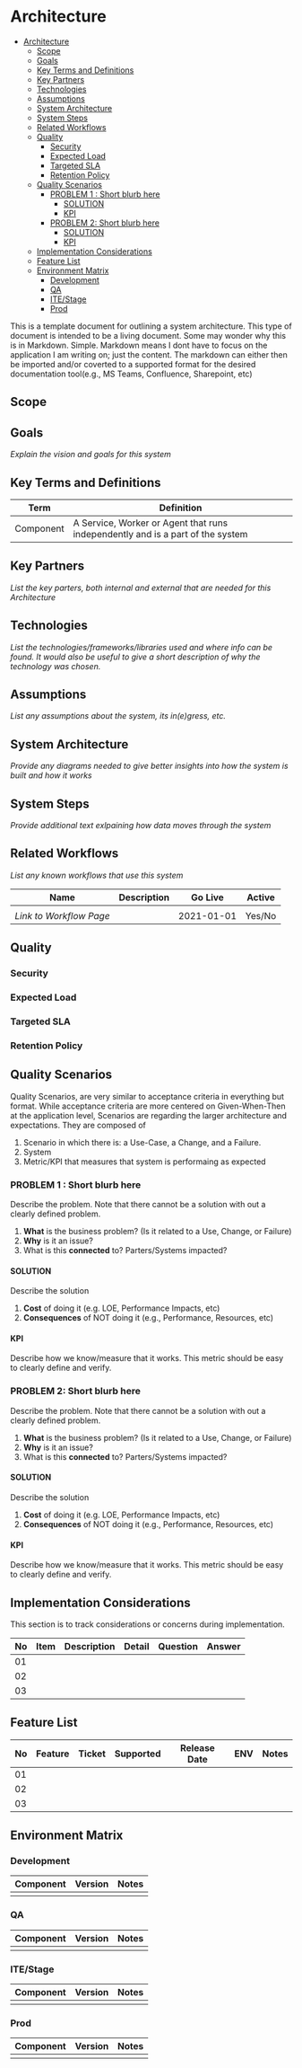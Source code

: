 # Architecture

- [Architecture](#architecture)
  - [Scope](#scope)
  - [Goals](#goals)
  - [Key Terms and Definitions](#key-terms-and-definitions)
  - [Key Partners](#key-partners)
  - [Technologies](#technologies)
  - [Assumptions](#assumptions)
  - [System Architecture](#system-architecture)
  - [System Steps](#system-steps)
  - [Related Workflows](#related-workflows)
  - [Quality](#quality)
    - [Security](#security)
    - [Expected Load](#expected-load)
    - [Targeted SLA](#targeted-sla)
    - [Retention Policy](#retention-policy)
  - [Quality Scenarios](#quality-scenarios)
    - [PROBLEM 1 : Short blurb here](#problem-1--short-blurb-here)
      - [SOLUTION](#solution)
      - [KPI](#kpi)
    - [PROBLEM 2: Short blurb here](#problem-2-short-blurb-here)
      - [SOLUTION](#solution-1)
      - [KPI](#kpi-1)
  - [Implementation Considerations](#implementation-considerations)
  - [Feature List](#feature-list)
  - [Environment Matrix](#environment-matrix)
    - [Development](#development)
    - [QA](#qa)
    - [ITE/Stage](#itestage)
    - [Prod](#prod)

This is a template document for outlining a system architecture.
This type of document is intended to be a living document. Some may wonder
why this is in Markdown. Simple. Markdown means I dont have to focus on
the application I am writing on; just the content.  The markdown can either
then be imported and/or coverted to a supported format for the desired
documentation tool(e.g., MS Teams, Confluence, Sharepoint, etc)

## Scope

## Goals

*Explain the vision and goals for this system*

## Key Terms and Definitions

| Term      | Definition                                                                     |
| --------- | ------------------------------------------------------------------------------ |
| Component | A Service, Worker or Agent that runs independently and is a part of the system |

## Key Partners

*List the key parters, both internal and external that are needed for this Architecture*

## Technologies

*List the technologies/frameworks/libraries used and where info can be found.
It would also be useful to give a short description of why the technology
was chosen.*

## Assumptions

*List any assumptions about the system, its in(e)gress, etc.*

## System Architecture

*Provide any diagrams needed to give better insights into how the system is built and how it works*

## System Steps

*Provide additional text exlpaining how data moves through the system*

## Related Workflows

*List any known workflows that use this system*

| Name                    | Description | Go Live    | Active |
| ----------------------- | ----------- | ---------- | ------ |
|                         |             |            |        |
| _Link to Workflow Page_ |             | 2021-01-01 | Yes/No |

## Quality

### Security

### Expected Load

### Targeted SLA

### Retention Policy

## Quality Scenarios

Quality Scenarios, are very similar to acceptance criteria in everything but
format. While acceptance criteria are more centered on Given-When-Then at the
application level, Scenarios are regarding the larger architecture and
expectations. They are composed of

1. Scenario in which there is: a Use-Case, a Change, and a Failure.
2. System
3. Metric/KPI that measures that system is performaing as expected

### PROBLEM 1 : Short blurb here

Describe the problem. Note that there cannot be a solution with out a clearly
defined problem.

1. **What** is the business problem? (Is it related to a Use, Change, or Failure)
2. **Why** is it an issue?
3. What is this **connected** to? Parters/Systems impacted?

#### SOLUTION

Describe the solution

1. **Cost** of doing it (e.g. LOE, Performance Impacts, etc)
2. **Consequences** of NOT doing it (e.g., Performance, Resources, etc)

#### KPI

Describe how we know/measure that it works. This metric should be easy to
clearly define and verify.

### PROBLEM 2: Short blurb here

Describe the problem. Note that there cannot be a solution with out a clearly
defined problem.

1. **What** is the business problem? (Is it related to a Use, Change, or Failure)
2. **Why** is it an issue?
3. What is this **connected** to? Parters/Systems impacted?

#### SOLUTION

Describe the solution

1. **Cost** of doing it (e.g. LOE, Performance Impacts, etc)
2. **Consequences** of NOT doing it (e.g., Performance, Resources, etc)

#### KPI

Describe how we know/measure that it works. This metric should be easy to
clearly define and verify.

## Implementation Considerations

This section is to track considerations or concerns during implementation.

| No  | Item | Description | Detail | Question | Answer |
| --- | ---- | ----------- | ------ | -------- | ------ |
| 01  |      |             |        |          |        |
| 02  |      |             |        |          |        |
| 03  |      |             |        |          |        |

## Feature List

| No  | Feature | Ticket | Supported | Release Date | ENV | Notes |
| --- | ------- | ------ | --------- | ------------ | --- | ----- |
| 01  |         |        |           |              |     |       |
| 02  |         |        |           |              |     |       |
| 03  |         |        |           |              |     |       |

## Environment Matrix

### Development

| Component | Version | Notes |
| --------- | ------- | ----- |
|           |         |       |

### QA

| Component | Version | Notes |
| --------- | ------- | ----- |
|           |         |       |

### ITE/Stage

| Component | Version | Notes |
| --------- | ------- | ----- |
|           |         |       |

### Prod

| Component | Version | Notes |
| --------- | ------- | ----- |
|           |         |       |
